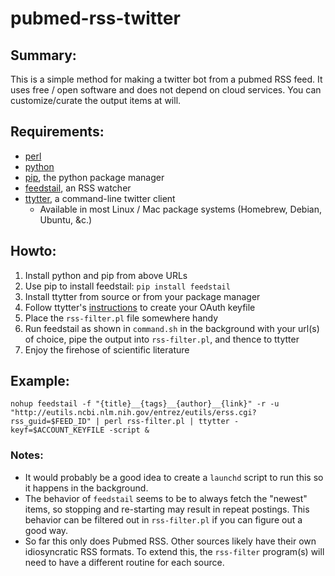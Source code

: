 # pubmed-rss-twitter

## Summary:

This is a simple method for making a twitter bot from a pubmed RSS feed. It uses free / open software and does not depend on cloud services. You can customize/curate the output items at will.

## Requirements:

- [perl](www.perl.org)
- [python](www.python.org)
- [pip](http://www.pip-installer.org/en/latest/installing.html), the python package manager
- [feedstail](https://pypi.python.org/pypi/feedstail/), an RSS watcher
- [ttytter](http://www.floodgap.com/software/ttytter/), a command-line twitter client
    - Available in most Linux / Mac package systems (Homebrew, Debian, Ubuntu, &c.)

## Howto:

1. Install python and pip from above URLs
2. Use pip to install feedstail: `pip install feedstail`
3. Install ttytter from source or from your package manager
4. Follow ttytter's [instructions](http://www.floodgap.com/software/ttytter/) to create your OAuth keyfile
5. Place the `rss-filter.pl` file somewhere handy
6. Run feedstail as shown in `command.sh` in the background with your url(s) of choice, pipe the output into `rss-filter.pl`, and thence to ttytter
7. Enjoy the firehose of scientific literature

## Example:

    nohup feedstail -f "{title}__{tags}__{author}__{link}" -r -u "http://eutils.ncbi.nlm.nih.gov/entrez/eutils/erss.cgi?rss_guid=$FEED_ID" | perl rss-filter.pl | ttytter -keyf=$ACCOUNT_KEYFILE -script &

### Notes:

- It would probably be a good idea to create a `launchd` script to run this so it happens in the background. 
- The behavior of `feedstail` seems to be to always fetch the "newest" items, so stopping and re-starting may result in repeat postings. This behavior can be filtered out in `rss-filter.pl` if you can figure out a good way.
- So far this only does Pubmed RSS. Other sources likely have their own idiosyncratic RSS formats. To extend this, the `rss-filter` program(s) will need to have a different routine for each source.
